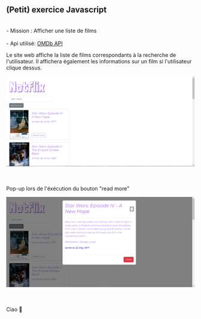 ## (Petit) exercice Javascript 
<br>
- Mission : Afficher une liste de films<br><br>
- Api utilisé: <a href="https://www.omdbapi.com/">OMDb API</a>
<p>Le site web affiche la liste de films correspondants à la recherche de l'utilisateur. Il affichera également les informations sur un film si l'utilisateur clique dessus. 
</p>
<img src="./img/screen1.png" width="700px"> <br><br><br>
<p>Pop-up lors de l'éxécution du bouton "read more"</p>
<img src="./img/screen2.png" width="700px"> <br><br><br>

<p> Ciao 	&#129302;</p>
